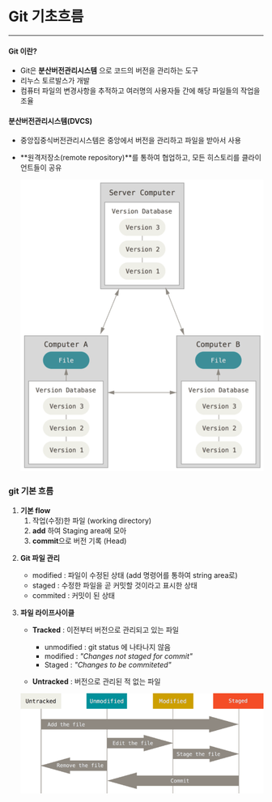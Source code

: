 # Git 기초흐름

___

#### Git 이란?

- Git은 **분산버전관리시스템** 으로 코드의 버전을 관리하는 도구
- 리누스 토르발스가 개발
- 컴퓨터 파일의 변경사항을 추적하고 여러명의 사용자들 간에 해당 파일들의 작업을 조율



#### 분산버전관리시스템(DVCS)

- 중앙집중식버전관리시스템은 중앙에서 버전을 관리하고 파일을 받아서 사용

- **원격저장소(remote repository)**를 통하여 협업하고, 모든 히스토리를 클라이언트들이 공유

  ![DVCS](md-images/DVCS-8646828.png)



### git 기본 흐름

1) **기본 flow**
   1) 작업(수정)한 파일 (working directory)
   2) **add** 하여 Staging area에 모아
   3) **commit**으로 버전 기록 (Head)

2. **Git 파일 관리**

   * modified : 파일이 수정된 상태 (add 명령어를 통하여 string area로)
   * staged : 수정한 파일을 곧 커밋할 것이라고 표시한 상태
   * commited : 커밋이 된 상태

3. **파일 라이프사이클**

   * **Tracked** : 이전부터 버전으로 관리되고 있는 파일

     * unmodified : git status 에 나타나지 않음
     * modified : *"Changes not staged for commit"*
     * Staged : *"Changes to be commiteted"*

   * **Untracked**  : 버전으로 관리된 적 없는 파일 

     

   ![lifecycle](md-images/lifecycle-8646841.png)